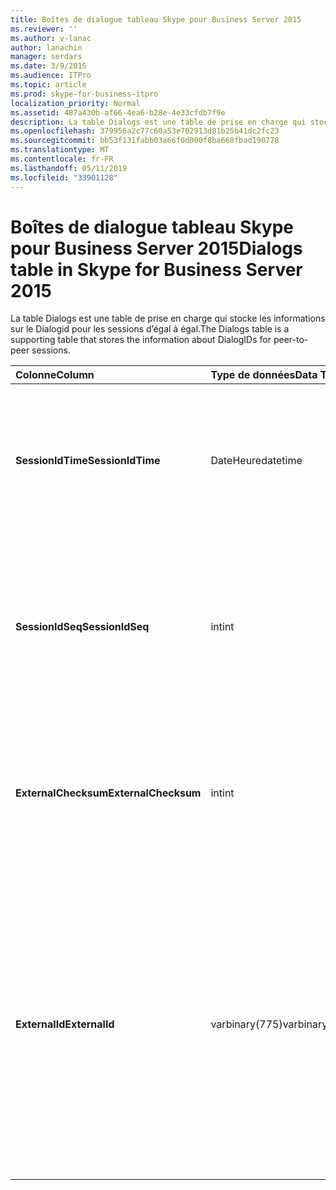 ```yaml
---
title: Boîtes de dialogue tableau Skype pour Business Server 2015
ms.reviewer: ''
ms.author: v-lanac
author: lanachin
manager: serdars
ms.date: 3/9/2015
ms.audience: ITPro
ms.topic: article
ms.prod: skype-for-business-itpro
localization_priority: Normal
ms.assetid: 487a430b-af66-4ea6-b28e-4e33cfdb7f9e
description: La table Dialogs est une table de prise en charge qui stocke les informations sur le Dialogid pour les sessions d’égal à égal.
ms.openlocfilehash: 379956a2c77c60a53e702913d81b25b41dc2fc23
ms.sourcegitcommit: bb53f131fabb03a66f0d000f8ba668fbad190778
ms.translationtype: MT
ms.contentlocale: fr-FR
ms.lasthandoff: 05/11/2019
ms.locfileid: "33901128"
---
```

# <a name="dialogs-table-in-skype-for-business-server-2015"></a><span data-ttu-id="17214-103">Boîtes de dialogue tableau Skype pour Business Server 2015</span><span class="sxs-lookup"><span data-stu-id="17214-103">Dialogs table in Skype for Business Server 2015</span></span>
 
<span data-ttu-id="17214-104">La table Dialogs est une table de prise en charge qui stocke les informations sur le Dialogid pour les sessions d’égal à égal.</span><span class="sxs-lookup"><span data-stu-id="17214-104">The Dialogs table is a supporting table that stores the information about DialogIDs for peer-to-peer sessions.</span></span>
  
|<span data-ttu-id="17214-105">**Colonne**</span><span class="sxs-lookup"><span data-stu-id="17214-105">**Column**</span></span>|<span data-ttu-id="17214-106">**Type de données**</span><span class="sxs-lookup"><span data-stu-id="17214-106">**Data Type**</span></span>|<span data-ttu-id="17214-107">**Clé/Index**</span><span class="sxs-lookup"><span data-stu-id="17214-107">**Key/Index**</span></span>|<span data-ttu-id="17214-108">**Détails**</span><span class="sxs-lookup"><span data-stu-id="17214-108">**Details**</span></span>|
|:-----|:-----|:-----|:-----|
|<span data-ttu-id="17214-109">**SessionIdTime**</span><span class="sxs-lookup"><span data-stu-id="17214-109">**SessionIdTime**</span></span> <br/> |<span data-ttu-id="17214-110">DateHeure</span><span class="sxs-lookup"><span data-stu-id="17214-110">datetime</span></span>  <br/> |<span data-ttu-id="17214-111">Principal</span><span class="sxs-lookup"><span data-stu-id="17214-111">Primary</span></span>  <br/> |<span data-ttu-id="17214-112">Heure de la demande de session ; utilisé en conjonction avec SessionIDSeq pour identifier de manière unique une session.</span><span class="sxs-lookup"><span data-stu-id="17214-112">Time of session request; used in conjunction with SessionIDSeq to uniquely identify a session.</span></span>  <br/> |
|<span data-ttu-id="17214-113">**SessionIdSeq**</span><span class="sxs-lookup"><span data-stu-id="17214-113">**SessionIdSeq**</span></span> <br/> |<span data-ttu-id="17214-114">int</span><span class="sxs-lookup"><span data-stu-id="17214-114">int</span></span>  <br/> |<span data-ttu-id="17214-115">Principal</span><span class="sxs-lookup"><span data-stu-id="17214-115">Primary</span></span>  <br/> |<span data-ttu-id="17214-116">Numéro d’identification pour identifier la session.</span><span class="sxs-lookup"><span data-stu-id="17214-116">ID number to identify the session.</span></span> <span data-ttu-id="17214-117">Utilisé conjointement avec SessionIDTime pour identifier de manière unique une session.</span><span class="sxs-lookup"><span data-stu-id="17214-117">Used in conjunction with SessionIDTime to uniquely identify a session.</span></span>  <br/> |
|<span data-ttu-id="17214-118">**ExternalChecksum**</span><span class="sxs-lookup"><span data-stu-id="17214-118">**ExternalChecksum**</span></span> <br/> |<span data-ttu-id="17214-119">int</span><span class="sxs-lookup"><span data-stu-id="17214-119">int</span></span>  <br/> | <br/> |<span data-ttu-id="17214-120">Somme de contrôle de la ExternalID.</span><span class="sxs-lookup"><span data-stu-id="17214-120">Checksum of the ExternalID.</span></span> <span data-ttu-id="17214-121">Ce champ est utilisé pour augmenter la vitesse des recherches de base de données.</span><span class="sxs-lookup"><span data-stu-id="17214-121">This field is used to increase the speed of database searches.</span></span>  <br/> |
|<span data-ttu-id="17214-122">**ExternalId**</span><span class="sxs-lookup"><span data-stu-id="17214-122">**ExternalId**</span></span> <br/> |<span data-ttu-id="17214-123">varbinary(775)</span><span class="sxs-lookup"><span data-stu-id="17214-123">varbinary(775)</span></span>  <br/> | <br/> |<span data-ttu-id="17214-124">ID de boîte de dialogue SIP, stockée sous forme d’un fichier binaire.</span><span class="sxs-lookup"><span data-stu-id="17214-124">SIP dialog ID, stored as a binary.</span></span> <span data-ttu-id="17214-125">Le format de fichier binaire est :</span><span class="sxs-lookup"><span data-stu-id="17214-125">The format of the binary is:</span></span>  <br/> <span data-ttu-id="17214-126">boîte de dialogue de balise ; pour une balise</span><span class="sxs-lookup"><span data-stu-id="17214-126">dialog;from-tag;to-tag</span></span>  <br/> <span data-ttu-id="17214-127">Ces données peuvent être converties au format texte à l’aide de la syntaxe suivante :</span><span class="sxs-lookup"><span data-stu-id="17214-127">This data can be converted to text format by using this syntax:</span></span>  <br/>  `cast(cast(ExternalId as varbinary(max)) as varchar(max))` <br/> |
   

